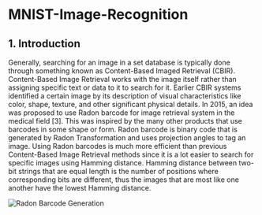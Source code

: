 # MNIST-Image-Recognition
## 1. Introduction

Generally, searching for an image in a set database is typically done through something known as Content-Based Imaged Retrieval (CBIR). Content-Based Image Retrieval works with the image itself rather than assigning specific text or data to it to search for it. Earlier CBIR systems identified a certain image by its description of visual characteristics like color, shape, texture, and other significant physical details. In 2015, an idea was proposed to use Radon barcode for image retrieval system in the medical field [3]. This was inspired by the many other products that use barcodes in some shape or form. Radon barcode is binary code that is generated by Radon Transformation and uses projection angles to tag an image. Using Radon barcodes is much more efficient than previous Content-Based Image Retrieval methods since it is a lot easier to search for specific images using Hamming distance. Hamming distance between two-bit strings that are equal length is the number of positions where corresponding bits are different, thus the images that are most like one another have the lowest Hamming distance. 

![Radon Barcode Generation](https://user-images.githubusercontent.com/76674104/114340501-afc5c080-9b25-11eb-8d27-6641517698d5.png)
